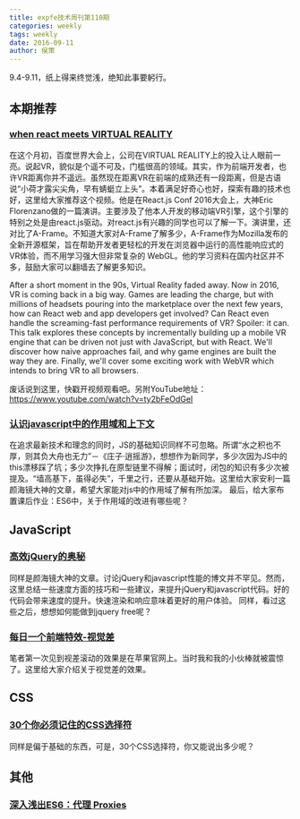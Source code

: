 ```yaml
---
title: expfe技术周刊第110期
categories: weekly
tags: weekly
date: 2016-09-11
author: 侯策
---
```

9.4-9.11，纸上得来终觉浅，绝知此事要躬行。

## 本期推荐
### [when react meets VIRTUAL REALITY](http://m.youku.com/video/id_XMTYxNTQ2MDM4NA==.html?x=&from=groupmessage&isappinstalled=1)
在这个月初，百度世界大会上，公司在VIRTUAL REALITY上的投入让人眼前一亮。说起VR，貌似是个遥不可及，门槛很高的领域。其实，作为前端开发者，也许VR距离你并不遥远。虽然现在距离VR在前端的成熟还有一段距离，但是古语说“小荷才露尖尖角，早有蜻蜓立上头”。本着满足好奇心也好，探索有趣的技术也好，这里给大家推荐这个视频。他是在React.js Conf 2016大会上，大神Eric Florenzano做的一篇演讲。主要涉及了他本人开发的移动端VR引擎，这个引擎的特别之处是由react.js驱动。对react.js有兴趣的同学也可以了解一下。演讲里，还对比了A-Frame。不知道大家对A-Frame了解多少，A-Frame作为Mozilla发布的全新开源框架，旨在帮助开发者更轻松的开发在浏览器中运行的高性能响应式的VR体验，而不用学习强大但非常复杂的 WebGL。他的学习资料在国内社区并不多，鼓励大家可以翻墙去了解更多知识。

After a short moment in the 90s, Virtual Reality faded away. Now in 2016, VR is coming back in a big way. Games are leading the charge, but with millions of headsets pouring into the marketplace over the next few years, how can React web and app developers get involved? Can React even handle the screaming-fast performance requirements of VR? Spoiler: it can.
This talk explores these concepts by incrementally building up a mobile VR engine that can be driven not just with JavaScript, but with React. We'll discover how naive approaches fail, and why game engines are built the way they are. Finally, we'll cover some exciting work with WebVR which intends to bring VR to all browsers.

废话说到这里，快戳开视频观看吧。另附YouTube地址：https://www.youtube.com/watch?v=ty2bFeOdGeI



### [认识javascript中的作用域和上下文](http://mp.weixin.qq.com/s?__biz=MzIzNjE5NzAyMA==&mid=2649879768&idx=1&sn=03e5dd16a44d7ba23cef4dfd4b7a012e&scene=1&srcid=0909Z9n37xFfLJ3bCVxMjCoG&from=groupmessage&isappinstalled=0#wechat_redirect)
在追求最新技术和理念的同时，JS的基础知识同样不可忽略。所谓“水之积也不厚，则其负大舟也无力”－《庄子·逍摇游》，想想作为新同学，多少次因为JS中的this漂移踩了坑；多少次挣扎在原型链里不得解；面试时，闭包的知识有多少次被提及。“墙高基下，虽得必失”，千里之行，还要从基础开始。这里给大家安利一篇颜海镜大神的文章，希望大家能对js中的作用域了解有所加深。
最后，给大家布置课后作业：ES6中，关于作用域的改进有哪些呢？

<!-- more -->

## JavaScript
### [高效jQuery的奥秘](https://zhuanlan.zhihu.com/p/22321162?from=groupmessage&isappinstalled=1)
同样是颜海镜大神的文章。讨论jQuery和javascript性能的博文并不罕见。然而，这里总结一些速度方面的技巧和一些建议，来提升jQuery和javascript代码。好的代码会带来速度的提升。快速渲染和响应意味着更好的用户体验。
同样，看过这些之后，想想如何能做到jquery free呢？

### [每日一个前端特效-视觉差](https://zhuanlan.zhihu.com/p/22321170?from=groupmessage&isappinstalled=1)
笔者第一次见到视差滚动的效果是在苹果官网上。当时我和我的小伙棒就被震惊了。这里给大家介绍关于视觉差的效果。

## CSS
### [30个你必须记住的CSS选择符](http://mp.weixin.qq.com/s?__biz=MzIzNjE5NzAyMA==&mid=2649879762&idx=1&sn=bf1436cd9e088400e65b53019ef51af3&scene=1&srcid=0907FARFbPufMIxx82THkSFr&from=groupmessage&isappinstalled=0#wechat_redirect)
同样是偏于基础的东西，可是，30个CSS选择符，你又能说出多少呢？

## 其他
### [深入浅出ES6：代理 Proxies](http://mp.weixin.qq.com/s?__biz=MzIwNjQwMzUwMQ==&mid=2247484217&idx=1&sn=25841588efe33011c3abb62285db1147&scene=1&srcid=0908rX8cSzXLWS1CNn4cpF3u&from=groupmessage&isappinstalled=0#wechat_redirect)


